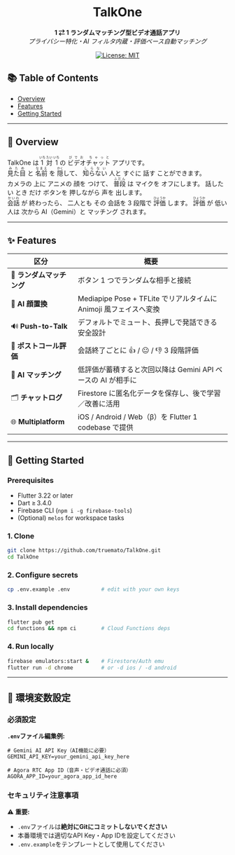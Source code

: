 <!-- PROJECT HEADER -->
<h1 align="center">TalkOne</h1>
<p align="center">
  <b>1 ⇄ 1 ランダムマッチング型ビデオ通話アプリ</b><br/>
  <i>プライバシー特化・AI フィルタ内蔵・評価ベース自動マッチング</i>
</p>

<p align="center">
  <!-- License badge -->
  <a href="mit.md">
    <img src="https://img.shields.io/badge/License-MIT-blue.svg" alt="License: MIT"/>
  </a>

## 📚 Table of Contents

- [Overview](#overview)
- [Features](#features)
- [Getting Started](#getting-started)

---

## 📝 Overview


TalkOne は <ruby>1対1<rt>いち たい いち</rt></ruby> の <ruby>ビデオチャット<rt>びでお ちゃっと</rt></ruby> アプリです。  
<ruby>見た目<rt>みため</rt></ruby> と <ruby>名前<rt>なまえ</rt></ruby> を <ruby>隠<rt>かく</rt></ruby>して、 <ruby>知らない<rt>しらない</rt></ruby> 人と すぐに 話す ことができます。  
カメラの 上に アニメの 顔を つけて、 <ruby>普段<rt>ふだん</rt></ruby> は マイクを オフにします。 話したい とき だけ ボタンを 押しながら 声を 出します。  
<ruby>会話<rt>かいわ</rt></ruby> が 終わったら、 二人とも その 会話を 3 段階で <ruby>評価<rt>ひょうか</rt></ruby> します。 <ruby>評価<rt>ひょうか</rt></ruby> が 低い 人は 次から AI（Gemini）と マッチング されます。  

---

## ✨ Features
| 区分 | 概要 |
|------|------|
| 🔀 **ランダムマッチング** | ボタン 1 つでランダムな相手と接続 |
| 🫥 **AI 顔置換** | Mediapipe Pose + TFLite でリアルタイムに Animoji 風フェイスへ変換 |
| 🔊 **Push-to-Talk** | デフォルトでミュート、長押しで発話できる安全設計 |
| 🏅 **ポストコール評価** | 会話終了ごとに 👍 / 😐 / 👎 3 段階評価 |
| 🤖 **AI マッチング** | 低評価が蓄積すると次回以降は Gemini API ベースの AI が相手に |
| 🗂 **チャットログ** | Firestore に匿名化データを保存し、後で学習／改善に活用 |
| 🌐 **Multiplatform** | iOS / Android / Web（β）を Flutter 1 codebase で提供 |

---

## 🚀 Getting Started

### Prerequisites

- Flutter 3.22 or later  
- Dart ≥ 3.4.0  
- Firebase CLI (`npm i -g firebase-tools`)  
- (Optional) `melos` for workspace tasks  

### 1. Clone

```bash
git clone https://github.com/truemato/TalkOne.git
cd TalkOne
```

### 2. Configure secrets

```bash
cp .env.example .env          # edit with your own keys
```

### 3. Install dependencies

```bash
flutter pub get
cd functions && npm ci        # Cloud Functions deps
```

### 4. Run locally

```bash
firebase emulators:start &    # Firestore/Auth emu
flutter run -d chrome         # or -d ios / -d android
```

---

## 🔐 環境変数設定

### 必須設定

**`.env`ファイル編集例:**
```env
# Gemini AI API Key（AI機能に必要）
GEMINI_API_KEY=your_gemini_api_key_here

# Agora RTC App ID（音声・ビデオ通話に必須）
AGORA_APP_ID=your_agora_app_id_here
```

### セキュリティ注意事項

⚠️ **重要:** 
- `.env`ファイルは**絶対にGitにコミットしないでください**
- 本番環境では適切なAPI Key・App IDを設定してください
- `.env.example`をテンプレートとして使用してください
